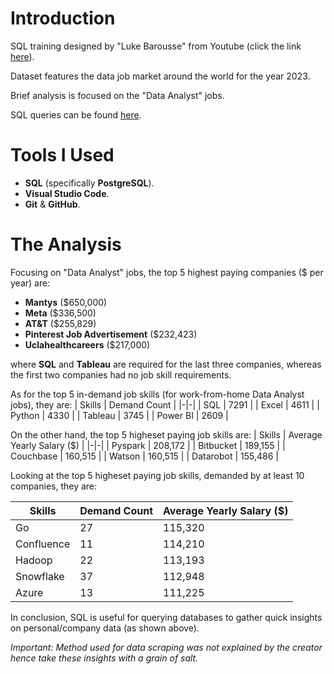 # Introduction
SQL training designed by "Luke Barousse" from Youtube (click the link [here](https://www.youtube.com/watch?v=7mz73uXD9DA&list=WL&index=2)).

Dataset features the data job market around the world for the year 2023.

Brief analysis is focused on the "Data Analyst" jobs.

SQL queries can be found [here](/project_sql/).

# Tools I Used
- **SQL** (specifically **PostgreSQL**).
- **Visual Studio Code**.
- **Git** & **GitHub**.

# The Analysis
Focusing on "Data Analyst" jobs, the top 5 highest paying companies ($ per year) are:
- **Mantys** ($650,000)
- **Meta** ($336,500)
- **AT&T** ($255,829)
- **Pinterest Job Advertisement** ($232,423)
- **Uclahealthcareers** ($217,000)

where **SQL** and **Tableau** are required for the last three companies, whereas the first two companies had no job skill requirements.

As for the top 5 in-demand job skills (for work-from-home Data Analyst jobs), they are:
| Skills | Demand Count |
|-|-|
| SQL | 7291 |
| Excel | 4611 |
| Python | 4330 |
| Tableau | 3745 |
| Power BI | 2609 |

On the other hand, the top 5 higheset paying job skills are:
| Skills | Average Yearly Salary ($) |
|-|-|
| Pyspark | 208,172 |
| Bitbucket | 189,155 |
| Couchbase | 160,515 |
| Watson | 160,515 |
| Datarobot | 155,486 |

Looking at the top 5 higheset paying job skills, demanded by at least 10 companies, they are:

| Skills | Demand Count | Average Yearly Salary ($) |
|-|-|-|
| Go | 27 | 115,320 |
| Confluence | 11 | 114,210 |
| Hadoop | 22 | 113,193 |
| Snowflake | 37 | 112,948 |
| Azure | 13 | 111,225 |

In conclusion, SQL is useful for querying databases to gather quick insights on personal/company data (as shown above).

*Important: Method used for data scraping was not explained by the creator hence take these insights with a grain of salt.*




